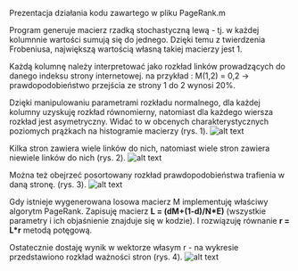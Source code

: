 Prezentacja działania kodu zawartego w pliku PageRank.m

Program generuje macierz rzadką stochastyczną lewą - tj. w każdej kolumnnie wartości sumują się do jednego. 
Dzięki temu z twierdzenia Frobeniusa, największą wartością własną takiej macierzy jest 1.

Każdą kolumnę należy interpretować jako rozkład linków prowadzących do danego indeksu strony internetowej.
na przykład : M(1,2) = 0,2 -> prawdopodobieństwo przejścia ze strony 1 do 2 wynosi 20%.

Dzięki manipulowaniu parametrami rozkładu normalnego, dla każdej kolumny uzyskuję rozkład równomierny,
natomiast dla każdego wiersza rozkład jest asymetryczny.
Widać to w obcenych charakterystycznych poziomych prążkach na histogramie macierzy (rys. 1).
![alt text](https://github.com/AndrzejKrzywda00/Projekt_TONT/blob/master/output_images/matrix_M.jpg?raw=true)

Kilka stron zawiera wiele linków do nich, natomiast wiele stron zawiera niewiele linków do nich (rys. 2).
![alt text](https://github.com/AndrzejKrzywda00/Projekt_TONT/blob/master/output_images/rows_density.jpg=100x100?raw=true)

Można też obejrzeć posortowany rozkład prawdopodobieństwa trafienia w daną stronę. (rys. 3).
![alt text](https://github.com/AndrzejKrzywda00/Projekt_TONT/blob/master/output_images/rows_distribution.jpg?raw=true)

Gdy istnieje wygenerowana losowa macierz M implementuję właściwy algorytm PageRank.
Zapisuję macierz **L = (dM+(1-d)/N*E)** (wszystkie parametry i ich objaśnienie znajduje się w kodzie).
I rozwiązuję równanie **r = L*r** metodą potęgową.

Ostatecznie dostaję wynik w wektorze własym r - na wykresie przedstawiono rozkład ważności stron (rys. 4).
![alt text](https://github.com/AndrzejKrzywda00/Projekt_TONT/blob/master/output_images/importance_pages.jpg?raw=true)
